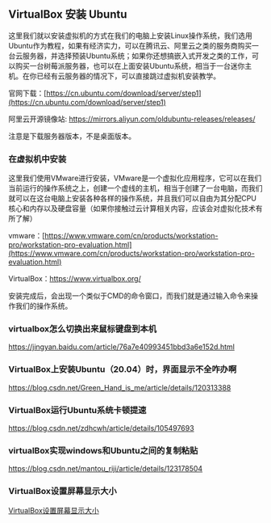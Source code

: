 ## VirtualBox 安装 Ubuntu

这里我们就以安装虚拟机的方式在我们的电脑上安装Linux操作系统，我们选用Ubuntu作为教程，如果有经济实力，可以在腾讯云、阿里云之类的服务商购买一台云服务器，并选择预装Ubuntu系统；如果你还想搞嵌入式开发之类的工作，可以购买一台树莓派服务器，也可以在上面安装Ubuntu系统，相当于一台迷你主机。在你已经有云服务器的情况下，可以直接跳过虚拟机安装教学。

官网下载：[https://cn.ubuntu.com/download/server/step1](https://cn.ubuntu.com/download/server/step1)

阿里云开源镜像站: https://mirrors.aliyun.com/oldubuntu-releases/releases/

注意是下载服务器版本，不是桌面版本。

### 在虚拟机中安装

这里我们使用VMware进行安装，VMware是一个虚拟化应用程序，它可以在我们当前运行的操作系统之上，创建一个虚线的主机，相当于创建了一台电脑，而我们就可以在这台电脑上安装各种各样的操作系统，并且我们可以自由为其分配CPU核心和内存以及硬盘容量（如果你接触过云计算相关内容，应该会对虚拟化技术有所了解）

vmware：[https://www.vmware.com/cn/products/workstation-pro/workstation-pro-evaluation.html](https://www.vmware.com/cn/products/workstation-pro/workstation-pro-evaluation.html)

VirtualBox：https://www.virtualbox.org/

安装完成后，会出现一个类似于CMD的命令窗口，而我们就是通过输入命令来操作我们的操作系统。

### virtualbox怎么切换出来鼠标键盘到本机

https://jingyan.baidu.com/article/76a7e40993451bbd3a6e152d.html



### VirtualBox上安装Ubuntu（20.04）时，界面显示不全咋办啊

https://blog.csdn.net/Green_Hand_is_me/article/details/120313388



### VirtualBox运行Ubuntu系统卡顿提速

https://blog.csdn.net/zdhcwh/article/details/105497693



### virtualBox实现windows和Ubuntu之间的复制粘贴

https://blog.csdn.net/mantou_riji/article/details/123178504



### VirtualBox设置屏幕显示大小

[VirtualBox设置屏幕显示大小](https://jingyan.baidu.com/article/ab0b5630c222e7805afa7d95.html#:~:text=VirtualBox%E8%AE%BE%E7%BD%AE%E5%B1%8F%E5%B9%95%E6%98%BE%E7%A4%BA%E5%A4%A7%E5%B0%8F%E6%AD%A5%E9%AA%A4%EF%BC%9A.%201%E3%80%81%E6%89%93%E5%BC%80VirtualBox%E7%82%B9%E5%87%BB%E7%AE%A1%E7%90%86.%202%E3%80%81%E7%82%B9%E5%87%BB%E5%85%A8%E5%B1%80%E8%AE%BE%E5%AE%9A.,3%E3%80%81%E7%82%B9%E5%87%BB%E6%98%BE%E7%A4%BA.%204%E3%80%81%E9%80%89%E6%8B%A9%E6%8F%90%E7%A4%BA.%205%E3%80%81%E8%BE%93%E5%85%A5%E6%98%BE%E7%A4%BA%E5%AE%BD%E5%B8%A6%E5%92%8C%E9%AB%98%E5%BA%A6%E5%B9%B6%E7%82%B9%E5%87%BBOK.%20END.)

